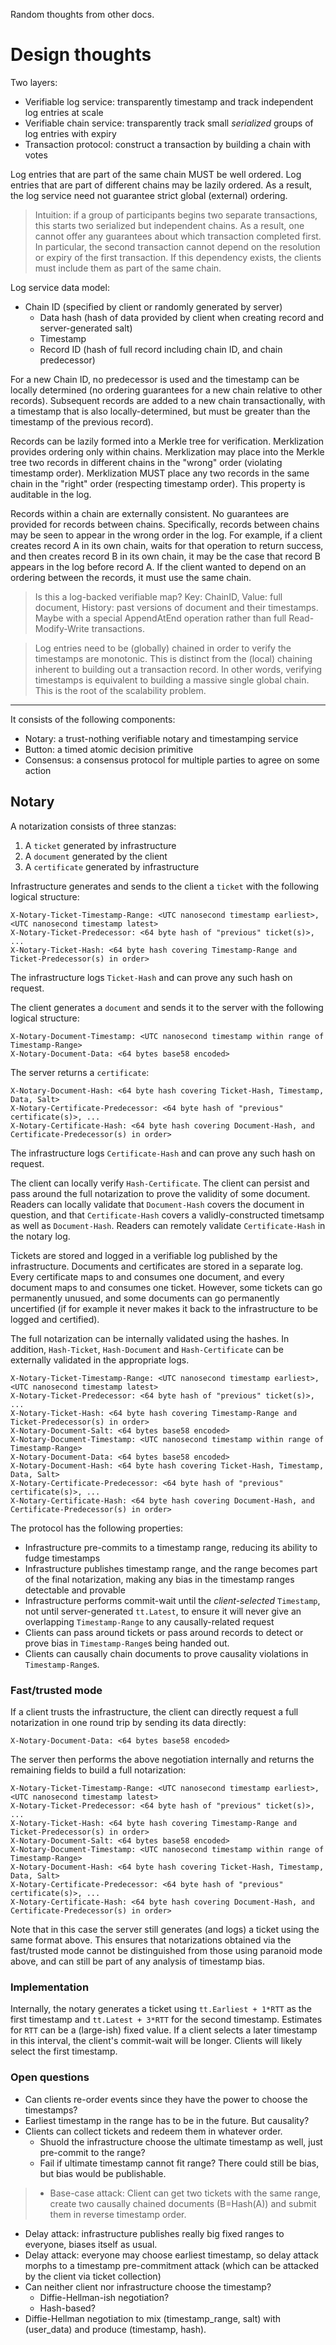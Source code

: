 Random thoughts from other docs.

# Design thoughts

Two layers:

 * Verifiable log service: transparently timestamp and track independent log entries at scale
 * Verifiable chain service: transparently track small _serialized_ groups of log entries with expiry
 * Transaction protocol: construct a transaction by building a chain with votes

Log entries that are part of the same chain MUST be well ordered. Log entries that are part of different chains may be lazily ordered. As a result, the log service need not guarantee strict global (external) ordering.

> Intuition: if a group of participants begins two separate transactions, this starts two serialized but independent chains. As a result, one cannot offer any guarantees about which transaction completed first. In particular, the second transaction cannot depend on the resolution or expiry of the first transaction. If this dependency exists, the clients must include them as part of the same chain.

Log service data model:

  + Chain ID (specified by client or randomly generated by server)
    + Data hash (hash of data provided by client when creating record and server-generated salt)
    + Timestamp
    + Record ID (hash of full record including chain ID, and chain predecessor)

For a new Chain ID, no predecessor is used and the timestamp can be locally determined (no ordering guarantees for a new chain relative to other records). Subsequent records are added to a new chain transactionally, with a timestamp that is also locally-determined, but must be greater than the timestamp of the previous record).

Records can be lazily formed into a Merkle tree for verification. Merklization provides ordering only within chains. Merklization may place into the Merkle tree two records in different chains in the "wrong" order (violating timestamp order). Merklization MUST place any two records in the same chain in the "right" order (respecting timestamp order). This property is auditable in the log.

Records within a chain are externally consistent. No guarantees are provided for records between chains. Specifically, records between chains may be seen to appear in the wrong order in the log. For example, if a client creates record A in its own chain, waits for that operation to return success, and then creates record B in its own chain, it may be the case that record B appears in the log before record A. If the client wanted to depend on an ordering between the records, it must use the same chain.

> Is this a log-backed verifiable map? Key: ChainID, Value: full document, History: past versions of document and their timestamps. Maybe with a special AppendAtEnd operation rather than full Read-Modify-Write transactions.

> Log entries need to be (globally) chained in order to verify the timestamps are monotonic. This is distinct from the (local) chaining inherent to building out a transaction record. In other words, verifying timestamps is equivalent to building a massive single global chain. This is the root of the scalability problem.

-----

It consists of the following components:

 * Notary: a trust-nothing verifiable notary and timestamping service
 * Button: a timed atomic decision primitive
 * Consensus: a consensus protocol for multiple parties to agree on some action

## Notary

A notarization consists of three stanzas:

 1. A `ticket` generated by infrastructure
 1. A `document` generated by the client
 1. A `certificate` generated by infrastructure

Infrastructure generates and sends to the client a `ticket` with the following logical structure:

```http
X-Notary-Ticket-Timestamp-Range: <UTC nanosecond timestamp earliest>, <UTC nanosecond timestamp latest>
X-Notary-Ticket-Predecessor: <64 byte hash of "previous" ticket(s)>, ...
X-Notary-Ticket-Hash: <64 byte hash covering Timestamp-Range and Ticket-Predecessor(s) in order>
```

The infrastructure logs `Ticket-Hash` and can prove any such hash on request.

The client generates a `document` and sends it to the server with the following logical structure:

```http
X-Notary-Document-Timestamp: <UTC nanosecond timestamp within range of Timestamp-Range>
X-Notary-Document-Data: <64 bytes base58 encoded>
```

The server returns a `certificate`:

```http
X-Notary-Document-Hash: <64 byte hash covering Ticket-Hash, Timestamp, Data, Salt>
X-Notary-Certificate-Predecessor: <64 byte hash of "previous" certificate(s)>, ...
X-Notary-Certificate-Hash: <64 byte hash covering Document-Hash, and Certificate-Predecessor(s) in order>
```

The infrastructure logs `Certificate-Hash` and can prove any such hash on request.

The client can locally verify `Hash-Certificate`. The client can persist and pass around the full notarization to prove the validity of some document. Readers can locally validate that `Document-Hash` covers the document in question, and that `Certificate-Hash` covers a validly-constructed timetsamp as well as `Document-Hash`. Readers can remotely validate `Certificate-Hash` in the notary log.

Tickets are stored and logged in a verifiable log published by the infrastructure. Documents and certificates are stored in a separate log. Every certificate maps to and consumes one document, and every document maps to and consumes one ticket. However, some tickets can go permanently unusued, and some documents can go permanently uncertified (if for example it never makes it back to the infrastructure to be logged and certified).

The full notarization can be internally validated using the hashes. In addition, `Hash-Ticket`, `Hash-Document` and `Hash-Certificate` can be externally validated in the appropriate logs.

```http
X-Notary-Ticket-Timestamp-Range: <UTC nanosecond timestamp earliest>, <UTC nanosecond timestamp latest>
X-Notary-Ticket-Predecessor: <64 byte hash of "previous" ticket(s)>, ...
X-Notary-Ticket-Hash: <64 byte hash covering Timestamp-Range and Ticket-Predecessor(s) in order>
X-Notary-Document-Salt: <64 bytes base58 encoded>
X-Notary-Document-Timestamp: <UTC nanosecond timestamp within range of Timestamp-Range>
X-Notary-Document-Data: <64 bytes base58 encoded>
X-Notary-Document-Hash: <64 byte hash covering Ticket-Hash, Timestamp, Data, Salt>
X-Notary-Certificate-Predecessor: <64 byte hash of "previous" certificate(s)>, ...
X-Notary-Certificate-Hash: <64 byte hash covering Document-Hash, and Certificate-Predecessor(s) in order>
```

The protocol has the following properties:

 * Infrastructure pre-commits to a timestamp range, reducing its ability to fudge timestamps
 * Infrastructure publishes timestamp range, and the range becomes part of the final notarization, making any bias in the timestamp ranges detectable and provable
 * Infrastructure performs commit-wait until the _client-selected_ `Timestamp`, not until server-generated `tt.Latest`, to ensure it will never give an overlapping `Timestamp-Range` to any causally-related request
 * Clients can pass around tickets or pass around records to detect or prove bias in `Timestamp-Range`s being handed out.
 * Clients can causally chain documents to prove causality violations in `Timestamp-Range`s.

### Fast/trusted mode

If a client trusts the infrastructure, the client can directly request a full notarization in one round trip by sending its data directly:

```http
X-Notary-Document-Data: <64 bytes base58 encoded>
```

The server then performs the above negotiation internally and returns the remaining fields to build a full notarization:

```http
X-Notary-Ticket-Timestamp-Range: <UTC nanosecond timestamp earliest>, <UTC nanosecond timestamp latest>
X-Notary-Ticket-Predecessor: <64 byte hash of "previous" ticket(s)>, ...
X-Notary-Ticket-Hash: <64 byte hash covering Timestamp-Range and Ticket-Predecessor(s) in order>
X-Notary-Document-Salt: <64 bytes base58 encoded>
X-Notary-Document-Timestamp: <UTC nanosecond timestamp within range of Timestamp-Range>
X-Notary-Document-Hash: <64 byte hash covering Ticket-Hash, Timestamp, Data, Salt>
X-Notary-Certificate-Predecessor: <64 byte hash of "previous" certificate(s)>, ...
X-Notary-Certificate-Hash: <64 byte hash covering Document-Hash, and Certificate-Predecessor(s) in order>
```

Note that in this case the server still generates (and logs) a ticket using the same format above. This ensures that notarizations obtained via the fast/trusted mode cannot be distinguished from those using paranoid mode above, and can still be part of any analysis of timestamp bias.

### Implementation

Internally, the notary generates a ticket using `tt.Earliest + 1*RTT` as the first timestamp and `tt.Latest + 3*RTT` for the second timestamp. Estimates for `RTT` can be a (large-ish) fixed value. If a client selects a later timestamp in this interval, the client's commit-wait will be longer. Clients will likely select the first timestamp.

### Open questions

 * Can clients re-order events since they have the power to choose the timestamps?
 * Earliest timestamp in the range has to be in the future. But causality?
 * Clients can collect tickets and redeem them in whatever order.
   * Shuold the infrastructure choose the ultimate timestamp as well, just pre-commit to the range?
   * Fail if ultimate timestamp cannot fit range? There could still be bias, but bias would be publishable.
> * Base-case attack: Client can get two tickets with the same range, create two causally chained documents (B=Hash(A)) and submit them in reverse timestamp order.
 * Delay attack: infrastructure publishes really big fixed ranges to everyone, biases itself as usual.
 * Delay attack: everyone may choose earliest timestamp, so delay attack morphs to a timestamp pre-commitment attack (which can be attacked by the client via ticket collection)
 * Can neither client nor infrastructure choose the timestamp?
   * Diffie-Hellman-ish negotiation?
   * Hash-based?
 * Diffie-Hellman negotiation to mix (timestamp_range, salt) with (user_data) and produce (timestamp, hash).
